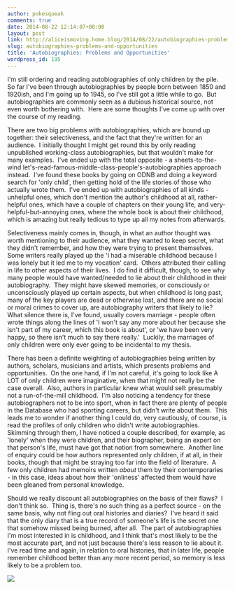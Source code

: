 ```yaml
---
author: pokesqueak
comments: true
date: 2014-08-22 12:14:07+00:00
layout: post
link: http://aliceismoving.home.blog/2014/08/22/autobiographies-problems-and-opportunities/
slug: autobiographies-problems-and-opportunities
title: 'Autobiographies: Problems and Opportunities'
wordpress_id: 195
---
```


I'm still ordering and reading autobiographies of only children by the pile.  So far I've been through autobiographies by people born between 1850 and 1920ish, and I'm going up to 1945, so I've still got a little while to go.  But autobiographies are commonly seen as a dubious historical source, not even worth bothering with.  Here are some thoughts I've come up with over the course of my reading.




There are two big problems with autobiographies, which are bound up together: their selectiveness, and the fact that they're written for an audience.  I initially thought I might get round this by only reading unpublished working-class autobiographies, but that wouldn't make for many examples.  I've ended up with the total opposite - a sheets-to-the-wind let's-read-famous-middle-class-people's-autobiographies approach instead.  I've found these books by going on ODNB and doing a keyword search for 'only child', then getting hold of the life stories of those who actually wrote them.  I've ended up with autobiographies of all kinds - unhelpful ones, which don't mention the author's childhood at all, rather-helpful ones, which have a couple of chapters on their young life, and very-helpful-but-annoying ones, where the whole book is about their childhood, which is amazing but really tedious to type up all my notes from afterwards.




Selectiveness mainly comes in, though, in what an author thought was worth mentioning to their audience, what they wanted to keep secret, what they didn't remember, and how they were trying to present themselves.  Some writers really played up the 'I had a miserable childhood because I was lonely but it led me to my vocation' card.  Others attributed their calling in life to other aspects of their lives.  I do find it difficult, though, to see why many people would have wanted/needed to lie about their childhood in their autobiography.  They might have skewed memories, or consciously or unconsciously played up certain aspects, but when childhood is long past, many of the key players are dead or otherwise lost, and there are no social or moral crimes to cover up, are autobiography writers that likely to lie?  What silence there is, I've found, usually covers marriage - people often wrote things along the lines of 'I won't say any more about her because she isn't part of my career, which this book is about', or 'we have been very happy, so there isn't much to say there really.'  Luckily, the marriages of only children were only ever going to be incidental to my thesis.




There has been a definite weighting of autobiographies being written by authors, scholars, musicians and artists, which presents problems and opportunities.  On the one hand, if I'm not careful, it's going to look like A LOT of only children were imaginative, when that might not really be the case overall.  Also, authors in particular knew what would sell: presumably not a run-of-the-mill childhood.  I'm also noticing a tendency for these autobiographers not to be into sport, when in fact there are plenty of people in the Database who had sporting careers, but didn't write about them.  This leads me to wonder if another thing I could do, very cautiously, of course, is read the profiles of only children who didn't write autobiographies.  Skimming through them, I have noticed a couple described, for example, as 'lonely' when they were children, and their biographer, being an expert on that person's life, must have got that notion from somewhere.  Another line of enquiry could be how authors represented only children, if at all, in their books, though that might be straying too far into the field of literature.  A few only children had memoirs written _about_ them by their contemporaries - in this case, ideas about how their 'onliness' affected them would have been gleaned from personal knowledge.




Should we really discount all autobiographies on the basis of their flaws?  I don't think so.  Thing is, there's no such thing as a perfect source - on the same basis, why not fling out oral histories and diaries?  I've heard it said that the only diary that is a true record of someone's life is the secret one that somehow missed being burned, after all.  The part of autobiographies I'm most interested in is childhood, and I think that's most likely to be the most accurate part, and not just because there's less reason to lie about it.  I've read time and again, in relation to oral histories, that in later life, people remember childhood better than any more recent period, so memory is less likely to be a problem too.




![](https://66.media.tumblr.com/f5f3f80e8c3ee5852dfa25af7b3deec9/tumblr_inline_napjaoEk5L1s70b7a.jpg)
